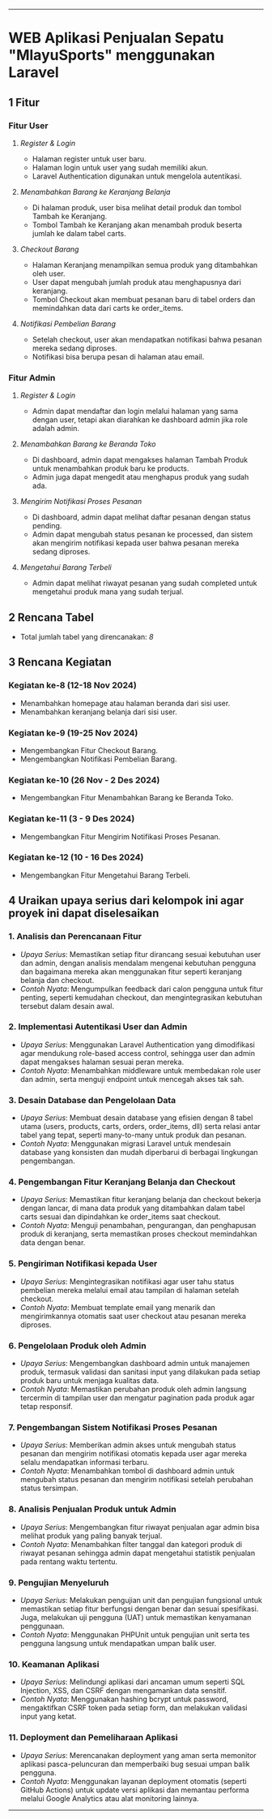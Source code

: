 
---

# WEB Aplikasi Penjualan Sepatu "MlayuSports" menggunakan Laravel

## 1 Fitur

### Fitur User

1. *Register & Login*
   - Halaman register untuk user baru.
   - Halaman login untuk user yang sudah memiliki akun.
   - Laravel Authentication digunakan untuk mengelola autentikasi.

2. *Menambahkan Barang ke Keranjang Belanja*
   - Di halaman produk, user bisa melihat detail produk dan tombol Tambah ke Keranjang.
   - Tombol Tambah ke Keranjang akan menambah produk beserta jumlah ke dalam tabel carts.

3. *Checkout Barang*
   - Halaman Keranjang menampilkan semua produk yang ditambahkan oleh user.
   - User dapat mengubah jumlah produk atau menghapusnya dari keranjang.
   - Tombol Checkout akan membuat pesanan baru di tabel orders dan memindahkan data dari carts ke order_items.

4. *Notifikasi Pembelian Barang*
   - Setelah checkout, user akan mendapatkan notifikasi bahwa pesanan mereka sedang diproses.
   - Notifikasi bisa berupa pesan di halaman atau email.

### Fitur Admin

1. *Register & Login*
   - Admin dapat mendaftar dan login melalui halaman yang sama dengan user, tetapi akan diarahkan ke dashboard admin jika role adalah admin.

2. *Menambahkan Barang ke Beranda Toko*
   - Di dashboard, admin dapat mengakses halaman Tambah Produk untuk menambahkan produk baru ke products.
   - Admin juga dapat mengedit atau menghapus produk yang sudah ada.

3. *Mengirim Notifikasi Proses Pesanan*
   - Di dashboard, admin dapat melihat daftar pesanan dengan status pending.
   - Admin dapat mengubah status pesanan ke processed, dan sistem akan mengirim notifikasi kepada user bahwa pesanan mereka sedang diproses.

4. *Mengetahui Barang Terbeli*
   - Admin dapat melihat riwayat pesanan yang sudah completed untuk mengetahui produk mana yang sudah terjual.

## 2 Rencana Tabel

- Total jumlah tabel yang direncanakan: *8*

## 3 Rencana Kegiatan

### Kegiatan ke-8 (12-18 Nov 2024)
- Menambahkan homepage atau halaman beranda dari sisi user.
- Menambahkan keranjang belanja dari sisi user.

### Kegiatan ke-9 (19-25 Nov 2024)
- Mengembangkan Fitur Checkout Barang.
- Mengembangkan Notifikasi Pembelian Barang.

### Kegiatan ke-10 (26 Nov - 2 Des 2024)
- Mengembangkan Fitur Menambahkan Barang ke Beranda Toko. 

### Kegiatan ke-11 (3 - 9 Des 2024)
- Mengembangkan Fitur Mengirim Notifikasi Proses Pesanan.

### Kegiatan ke-12 (10 - 16 Des 2024)
- Mengembangkan Fitur Mengetahui Barang Terbeli.

## 4 Uraikan upaya serius dari  kelompok ini agar  proyek ini dapat diselesaikan 

### 1. Analisis dan Perencanaan Fitur
- *Upaya Serius*: Memastikan setiap fitur dirancang sesuai kebutuhan user dan admin, dengan analisis mendalam mengenai kebutuhan pengguna dan bagaimana mereka akan menggunakan fitur seperti keranjang belanja dan checkout.
- *Contoh Nyata*: Mengumpulkan feedback dari calon pengguna untuk fitur penting, seperti kemudahan checkout, dan mengintegrasikan kebutuhan tersebut dalam desain awal.

### 2. Implementasi Autentikasi User dan Admin
- *Upaya Serius*: Menggunakan Laravel Authentication yang dimodifikasi agar mendukung role-based access control, sehingga user dan admin dapat mengakses halaman sesuai peran mereka.
- *Contoh Nyata*: Menambahkan middleware untuk membedakan role user dan admin, serta menguji endpoint untuk mencegah akses tak sah.

### 3. Desain Database dan Pengelolaan Data
- *Upaya Serius*: Membuat desain database yang efisien dengan 8 tabel utama (users, products, carts, orders, order_items, dll) serta relasi antar tabel yang tepat, seperti many-to-many untuk produk dan pesanan.
- *Contoh Nyata*: Menggunakan migrasi Laravel untuk mendesain database yang konsisten dan mudah diperbarui di berbagai lingkungan pengembangan.

### 4. Pengembangan Fitur Keranjang Belanja dan Checkout
- *Upaya Serius*: Memastikan fitur keranjang belanja dan checkout bekerja dengan lancar, di mana data produk yang ditambahkan dalam tabel carts sesuai dan dipindahkan ke order_items saat checkout.
- *Contoh Nyata*: Menguji penambahan, pengurangan, dan penghapusan produk di keranjang, serta memastikan proses checkout memindahkan data dengan benar.

### 5. Pengiriman Notifikasi kepada User
- *Upaya Serius*: Mengintegrasikan notifikasi agar user tahu status pembelian mereka melalui email atau tampilan di halaman setelah checkout.
- *Contoh Nyata*: Membuat template email yang menarik dan mengirimkannya otomatis saat user checkout atau pesanan mereka diproses.

### 6. Pengelolaan Produk oleh Admin
- *Upaya Serius*: Mengembangkan dashboard admin untuk manajemen produk, termasuk validasi dan sanitasi input yang dilakukan pada setiap produk baru untuk menjaga kualitas data.
- *Contoh Nyata*: Memastikan perubahan produk oleh admin langsung tercermin di tampilan user dan mengatur pagination pada produk agar tetap responsif.

### 7. Pengembangan Sistem Notifikasi Proses Pesanan
- *Upaya Serius*: Memberikan admin akses untuk mengubah status pesanan dan mengirim notifikasi otomatis kepada user agar mereka selalu mendapatkan informasi terbaru.
- *Contoh Nyata*: Menambahkan tombol di dashboard admin untuk mengubah status pesanan dan mengirim notifikasi setelah perubahan status tersimpan.

### 8. Analisis Penjualan Produk untuk Admin
- *Upaya Serius*: Mengembangkan fitur riwayat penjualan agar admin bisa melihat produk yang paling banyak terjual.
- *Contoh Nyata*: Menambahkan filter tanggal dan kategori produk di riwayat pesanan sehingga admin dapat mengetahui statistik penjualan pada rentang waktu tertentu.

### 9. Pengujian Menyeluruh
- *Upaya Serius*: Melakukan pengujian unit dan pengujian fungsional untuk memastikan setiap fitur berfungsi dengan benar dan sesuai spesifikasi. Juga, melakukan uji pengguna (UAT) untuk memastikan kenyamanan penggunaan.
- *Contoh Nyata*: Menggunakan PHPUnit untuk pengujian unit serta tes pengguna langsung untuk mendapatkan umpan balik user.

### 10. Keamanan Aplikasi
- *Upaya Serius*: Melindungi aplikasi dari ancaman umum seperti SQL Injection, XSS, dan CSRF dengan mengamankan data sensitif.
- *Contoh Nyata*: Menggunakan hashing bcrypt untuk password, mengaktifkan CSRF token pada setiap form, dan melakukan validasi input yang ketat.

### 11. Deployment dan Pemeliharaan Aplikasi
- *Upaya Serius*: Merencanakan deployment yang aman serta memonitor aplikasi pasca-peluncuran dan memperbaiki bug sesuai umpan balik pengguna.
- *Contoh Nyata*: Menggunakan layanan deployment otomatis (seperti GitHub Actions) untuk update versi aplikasi dan memantau performa melalui Google Analytics atau alat monitoring lainnya.

---
